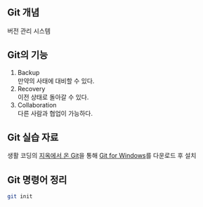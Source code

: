 
## Git 개념
버전 관리 시스템

## Git의 기능
1. Backup  
만약의 사태에 대비할 수 있다.
2. Recovery  
이전 상태로 돌아갈 수 있다.
3. Collaboration  
다른 사람과 협업이 가능하다.

## Git 실습 자료
생활 코딩의 [지옥에서 온 Git](https://www.youtube.com/watch?v=hFJZwOfme6w&list=PLuHgQVnccGMA8iwZwrGyNXCGy2LAAsTXk)을 통해 
[Git for Windows](https://gitforwindows.org/)를 다운로드 후 설치

## Git 명령어 정리
```bash
git init
```
